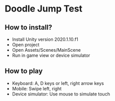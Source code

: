 # Doodle Jump Test

## How to install?

* Install Unity version 2020.1.10.f1
* Open project
* Open Assets/Scenes/MainScene
* Run in game view or device simulator

## How to play

* Keyboard: A, D keys or left, right arrow keys
* Mobile: Swipe left, right
* Device simulator: Use mouse to simulate touch
